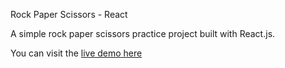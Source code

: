 Rock Paper Scissors - React

A simple rock paper scissors practice project built with React.js.

You can visit the [live demo here](https://ld8.github.io/react-rock-paper-scissors)
